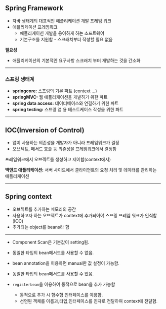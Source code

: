 Spring Framework
----
- 자바 생태계의 대표적인 애플리케이션 개발 프레임 워크
- 애플리케이션 프레임워크
  - 애플리케이션 개발을 용이하게 하는 소프트웨어
  - 기본구조를 지원함 - 스크래치부터 작성할 필요 없음

**필요성**
- 애플리케이션의 기본적인 요구사항 스크래치 부터 개발하는 것을 간소화

----
### 스프링 생태계
- **springcore:** 스프링의 기본 파트 (context ...)
- **springMVC:** 웹 애플리케이션을 개발하기 위한 파트
- **spring data access:** 데이터베이스와 연결하기 위한 파트
- **spring testing:** 스프링 앱 용 테스트케이스 작성을 위한 파트

----
## IOC(Inversion of Control)
- 앱이 사용하는 의존성을 개발자가 아니라 프레임워크가 결정
- 오브젝트, 메서드 호출 등 의존성을 프레임워크에서 결정함

프레임워크에서 오브젝트를 생성하고 제어함(context에서)

**백엔드 애플리케이션:** 서버 사이드에서 클라이언트의 요청 처리 및 데이터를 관리하는 애플리케이션

----
## Spring context
- 오브젝트를 추가하는 메모리의 공간
- 사용하고자 하는 오브젝트가 context에 추가되어야 스프링 프레임 워크가 인식함 (IOC)
- 추가되는 object를 beans라 함
----
- Component Scan은 기본값이 setting됨.   
- 동일한 타입의 bean메서드를 사용할 수 없음.

- bean annotation을 이용하면 manual한 값 설정이 가능함.
- 동일한 타입의 bean메서드를 사용할 수 있음.

- ```registerbean```을 이용하여 동적으로 bean을 추가 가능함
  - 동적으로 추가 시 함수형 인터페이스를 이용함.
  - 선언된 객체를 이름과,타입,인터페이스를 인자로 전달하여 context에 전달함.